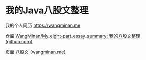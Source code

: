 # 我的Java八股文整理

我的个人简历 https://wangminan.me

仓库 [WangMinan/My_eight-part_essay_summary: 我的八股文整理 (github.com)](https://github.com/WangMinan/my_eight-part_essay_summary)

页面 [八股文 (wangminan.me)](https://wangminan.me/my_eight-part_essay_summary/)
